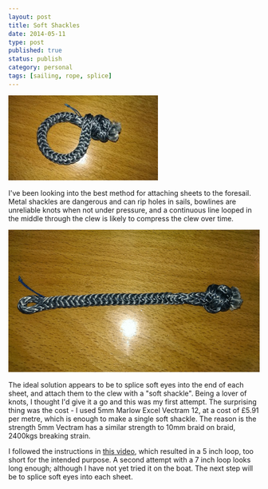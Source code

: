 ```yaml
--- 
layout: post 
title: Soft Shackles
date: 2014-05-11
type: post 
published: true 
status: publish
category: personal
tags: [sailing, rope, splice]
---
```


<img src="/assets/soft-shackle.jpg" class="image-right" alt="Soft Shackle">

I've been looking into the best method for attaching sheets to the
foresail. Metal shackles are dangerous and can rip holes in sails,
bowlines are unreliable knots when not under pressure, and a continuous
line looped in the middle through the clew is likely to compress the
clew over time.

<!--more-->

[![Soft Shackle Animation](/assets/soft-shackle3.gif)](/assets/soft-shackle3.gif)

The ideal solution appears to be to splice soft eyes into the end of
each sheet, and attach them to the clew with a "soft shackle". Being a
lover of knots, I thought I'd give it a go and this was my first
attempt. The surprising thing was the cost - I used 5mm Marlow Excel
Vectram 12, at a cost of £5.91 per metre, which is enough to make a
single soft shackle. The reason is the strength 5mm Vectram has a
similar strength to 10mm braid on braid, 2400kgs breaking strain.

I followed the instructions in [this
video](http://www.colligomarine.com/gallery-documents/documents/colligo-how-to-splice-videos "Colligo Marine: Soft Shackles"),
which resulted in a 5 inch loop, too short for the intended purpose. A
second attempt with a 7 inch loop looks long enough; although I have not
yet tried it on the boat. The next step will be to splice soft eyes into
each sheet.

